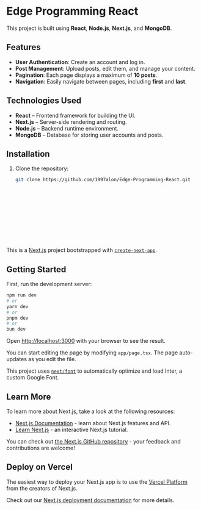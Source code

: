 

# Edge Programming React  

This project is built using **React**, **Node.js**, **Next.js**, and **MongoDB**.  

## Features  
- **User Authentication**: Create an account and log in.  
- **Post Management**: Upload posts, edit them, and manage your content.  
- **Pagination**: Each page displays a maximum of **10 posts**.  
- **Navigation**: Easily navigate between pages, including **first** and **last**.  

## Technologies Used  
- **React** – Frontend framework for building the UI.  
- **Next.js** – Server-side rendering and routing.  
- **Node.js** – Backend runtime environment.  
- **MongoDB** – Database for storing user accounts and posts.  

## Installation  
1. Clone the repository:  
   ```bash
   git clone https://github.com/1997alon/Edge-Programming-React.git













This is a [Next.js](https://nextjs.org/) project bootstrapped with [`create-next-app`](https://github.com/vercel/next.js/tree/canary/packages/create-next-app).

## Getting Started

First, run the development server:

```bash
npm run dev
# or
yarn dev
# or
pnpm dev
# or
bun dev
```

Open [http://localhost:3000](http://localhost:3000) with your browser to see the result.

You can start editing the page by modifying `app/page.tsx`. The page auto-updates as you edit the file.

This project uses [`next/font`](https://nextjs.org/docs/basic-features/font-optimization) to automatically optimize and load Inter, a custom Google Font.

## Learn More

To learn more about Next.js, take a look at the following resources:

- [Next.js Documentation](https://nextjs.org/docs) - learn about Next.js features and API.
- [Learn Next.js](https://nextjs.org/learn) - an interactive Next.js tutorial.

You can check out [the Next.js GitHub repository](https://github.com/vercel/next.js/) - your feedback and contributions are welcome!

## Deploy on Vercel

The easiest way to deploy your Next.js app is to use the [Vercel Platform](https://vercel.com/new?utm_medium=default-template&filter=next.js&utm_source=create-next-app&utm_campaign=create-next-app-readme) from the creators of Next.js.

Check out our [Next.js deployment documentation](https://nextjs.org/docs/deployment) for more details.
